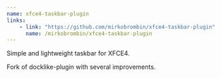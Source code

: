 ```yaml
---
name: xfce4-taskbar-plugin
links: 
    - link: "https://github.com/mirkobrombin/xfce4-taskbar-plugin"
      name: /mirkobrombin/xfce4-taskbar-plugin
---
```

<p>Simple and lightweight taskbar for XFCE4.</p>
<p>Fork of docklike-plugin with several improvements.</p>